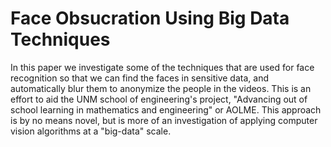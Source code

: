 # Face Obsucration Using Big Data Techniques

In this paper we investigate some of the techniques that are used 
for face recognition so that we can find the faces in sensitive data, 
and automatically blur them to anonymize the people in the videos. 
This is an effort to aid the UNM school of engineering's project, 
"Advancing out of school learning in mathematics and engineering" 
or AOLME. This approach is by no means novel, but is more of 
an investigation of applying computer vision algorithms at a 
"big-data" scale. 

